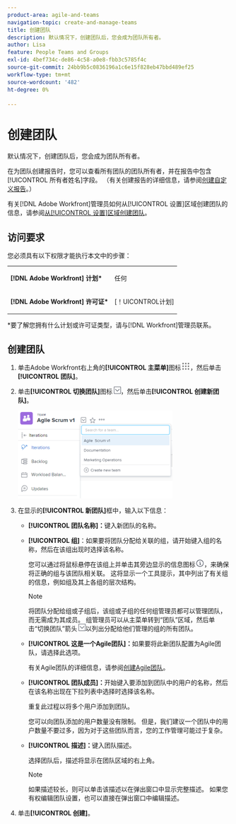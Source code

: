```yaml
---
product-area: agile-and-teams
navigation-topic: create-and-manage-teams
title: 创建团队
description: 默认情况下，创建团队后，您会成为团队所有者。
author: Lisa
feature: People Teams and Groups
exl-id: 4bef734c-de86-4c58-a0e8-fbb3c5785f4c
source-git-commit: 24bb9b5c0836196a1c6e15f828eb47bbd489ef25
workflow-type: tm+mt
source-wordcount: '482'
ht-degree: 0%

---
```


# 创建团队

默认情况下，创建团队后，您会成为团队所有者。

在为团队创建报告时，您可以查看所有团队的团队所有者，并在报告中包含[!UICONTROL 所有者姓名]字段。 （有关创建报告的详细信息，请参阅[创建自定义报告](../../reports-and-dashboards/reports/creating-and-managing-reports/create-custom-report.md)。）

有关[!DNL Adobe Workfront]管理员如何从[!UICONTROL 设置]区域创建团队的信息，请参阅[从[!UICONTROL 设置]区域创建团队](../../administration-and-setup/add-users/create-and-manage-teams/create-a-team-from-setup.md)。

## 访问要求

您必须具有以下权限才能执行本文中的步骤：

<table style="table-layout:auto"> 
 <col> 
 </col> 
 <col> 
 </col> 
 <tbody> 
  <tr> 
   <td role="rowheader"><strong>[!DNL Adobe Workfront] 计划*</strong></td> 
   <td> <p>任何</p> </td> 
  </tr> 
  <tr> 
   <td role="rowheader"><strong>[!DNL Adobe Workfront] 许可证*</strong></td> 
   <td> <p>[！UICONTROL计划] </p> </td> 
  </tr> 
 </tbody> 
</table>

&#42;要了解您拥有什么计划或许可证类型，请与[!DNL Workfront]管理员联系。

## 创建团队

1. 单击Adobe Workfront右上角的&#x200B;**[!UICONTROL 主菜单]**&#x200B;图标![](assets/main-menu-icon.png)，然后单击&#x200B;**[!UICONTROL 团队]**。

1. 单击&#x200B;**[!UICONTROL 切换团队]**&#x200B;图标![切换团队图标](assets/switch-team-icon.png)，然后单击&#x200B;**[!UICONTROL 创建新团队]**。

   ![选择“创建新团队”。](assets/create-new-team-350x198.png)

1. 在显示的&#x200B;**[!UICONTROL 新团队]**&#x200B;框中，输入以下信息：

   * **[!UICONTROL 团队名称]：**&#x200B;键入新团队的名称。
   * **[!UICONTROL 组]**：如果要将团队分配给关联的组，请开始键入组的名称，然后在该组出现时选择该名称。

     您可以通过将鼠标悬停在该组上并单击其旁边显示的信息图标![](assets/info-icon.png)，来确保将正确的组与该团队相关联。 这将显示一个工具提示，其中列出了有关组的信息，例如组及其上各组的层次结构。

     >[!NOTE]
     >
     >将团队分配给组或子组后，该组或子组的任何组管理员都可以管理团队，而无需成为其成员。 组管理员可以从主菜单转到“团队”区域，然后单击“切换团队”箭头![切换团队图标](assets/switch-team-icon.png)以列出分配给他们管理的组的所有团队。

   * **[!UICONTROL 这是一个Agile团队]：**&#x200B;如果要将此新团队配置为Agile团队，请选择此选项。

     有关Agile团队的详细信息，请参阅[创建Agile团队](../../agile/get-started-with-agile-in-workfront/create-an-agile-team.md)。

   * **[!UICONTROL 团队成员]：**&#x200B;开始键入要添加到团队中的用户的名称，然后在该名称出现在下拉列表中选择时选择该名称。

     重复此过程以将多个用户添加到团队。

     您可以向团队添加的用户数量没有限制。 但是，我们建议一个团队中的用户数量不要过多，因为对于这些团队而言，您的工作管理可能过于复杂。

   * **[!UICONTROL 描述]：**&#x200B;键入团队描述。

     选择团队后，描述将显示在团队区域的右上角。

     >[!NOTE]
     >
     >如果描述较长，则可以单击该描述以在弹出窗口中显示完整描述。 如果您有权编辑团队设置，也可以直接在弹出窗口中编辑描述。

1. 单击&#x200B;**[!UICONTROL 创建]**。
